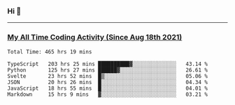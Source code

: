 ### Hi 🙂

---

### <a href="https://wakatime.com/@Eroxl">My All Time Coding Activity (Since Aug 18th 2021)</a>
<!--START_SECTION:waka-->

```text
Total Time: 465 hrs 19 mins

TypeScript   203 hrs 25 mins ██████████▓░░░░░░░░░░░░░░   43.14 %
Python       125 hrs 27 mins ██████▓░░░░░░░░░░░░░░░░░░   26.61 %
Svelte       23 hrs 52 mins  █▒░░░░░░░░░░░░░░░░░░░░░░░   05.06 %
JSON         20 hrs 26 mins  █░░░░░░░░░░░░░░░░░░░░░░░░   04.34 %
JavaScript   18 hrs 55 mins  █░░░░░░░░░░░░░░░░░░░░░░░░   04.01 %
Markdown     15 hrs 9 mins   ▓░░░░░░░░░░░░░░░░░░░░░░░░   03.21 %
```

<!--END_SECTION:waka-->
